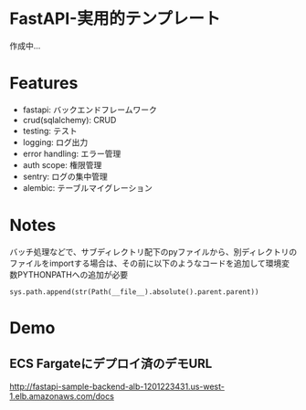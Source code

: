 FastAPI-実用的テンプレート
====
作成中...
# Features
- fastapi: バックエンドフレームワーク
- crud(sqlalchemy): CRUD
- testing: テスト
- logging: ログ出力
- error handling: エラー管理
- auth scope: 権限管理
- sentry: ログの集中管理
- alembic: テーブルマイグレーション

# Notes
バッチ処理などで、サブディレクトリ配下のpyファイルから、別ディレクトリのファイルをimportする場合は、その前に以下のようなコードを追加して環境変数PYTHONPATHへの追加が必要
```
sys.path.append(str(Path(__file__).absolute().parent.parent))
```

# Demo
## ECS Fargateにデプロイ済のデモURL
http://fastapi-sample-backend-alb-1201223431.us-west-1.elb.amazonaws.com/docs